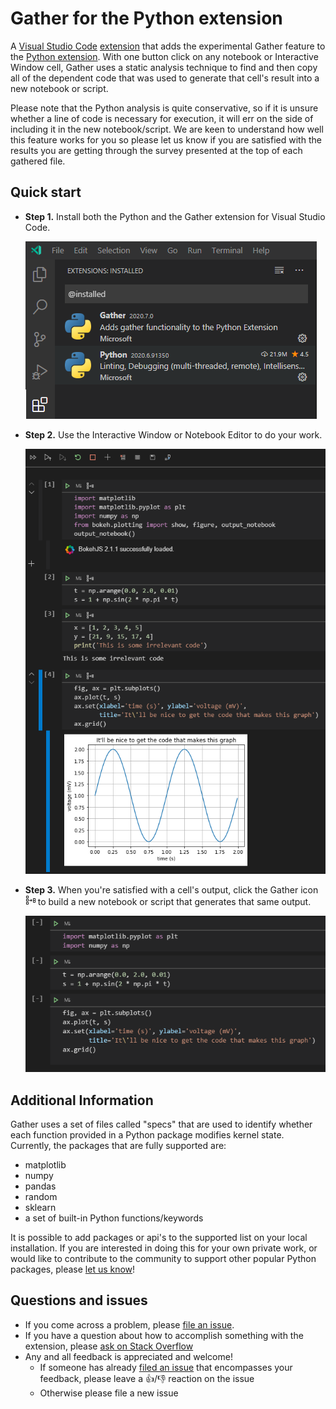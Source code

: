 # Gather for the Python extension

A [Visual Studio Code](https://code.visualstudio.com/) [extension](https://marketplace.visualstudio.com/VSCode) that adds the experimental Gather feature to the [Python extension](https://github.com/microsoft/vscode-python). With one button click on any notebook or Interactive Window cell, Gather uses a static analysis technique to find and then copy all of the dependent code that was used to generate that cell's result into a new notebook or script. 

Please note that the Python analysis is quite conservative, so if it is unsure whether a line of code is necessary for execution, it will err on the side of including it in the new notebook/script. We are keen to understand how well this feature works for you so please let us know if you are satisfied with the results you are getting through the survey presented at the top of each gathered file.

## Quick start

- **Step 1.** Install both the Python and the Gather extension for Visual Studio Code.

    <img src=./images/step1.PNG>

- **Step 2.** Use the Interactive Window or Notebook Editor to do your work.

    <img src=./images/step2.PNG>

- **Step 3.** When you're satisfied with a cell's output, click the Gather icon <svg width="16" height="16" viewBox="0 0 16 16" fill="none" xmlns="http://www.w3.org/2000/svg">
  <path style="fill: currentColor !important; fill-rule: evenodd !important; clip-rule: evenodd !important" d="M1.5,1,1,1.5v3l.5.5h3L5,4.5v-3L4.5,1ZM2,4V2H4V4ZM1.5,6,1,6.5v3l.5.5h3L5,9.5v-3L4.5,6ZM2,9V7H4V9ZM1,11.5l.5-.5h3l.5.5v3l-.5.5h-3L1,14.5ZM2,12v2H4V12ZM12.5,5l-.5.5v6l.5.5h3l.5-.5v-6L15.5,5ZM15,8H13V6h2Zm0,3H13V9h2ZM9.1,8H6V9H9.1l-1,1,.7.6,1.8-1.8V8.1L8.8,6.3,8.1,7Z"/>
  </svg> to build a new notebook or script that generates that same output.

    <img src=./images/step3.PNG>
    
## Additional Information
Gather uses a set of files called "specs" that are used to identify whether each function provided in a Python package modifies kernel state. Currently, the packages that are fully supported are:
- matplotlib
- numpy
- pandas
- random
- sklearn
- a set of built-in Python functions/keywords 

It is possible to add packages or api's to the supported list on your local installation. If you are interested in doing this for your own private work, or would like to  contribute to the community to support other popular Python packages, please [let us know](https://github.com/Microsoft/vscode-python)! 

## Questions and issues

- If you come across a problem, please [file an issue](https://github.com/microsoft/vscode-python).
- If you have a question about how to accomplish something with the extension, please [ask on Stack Overflow](https://stackoverflow.com/questions/tagged/visual-studio-code+python)
- Any and all feedback is appreciated and welcome!
  - If someone has already [filed an issue](https://github.com/Microsoft/vscode-python) that encompasses your feedback, please leave a 👍/👎 reaction on the issue
  - Otherwise please file a new issue
